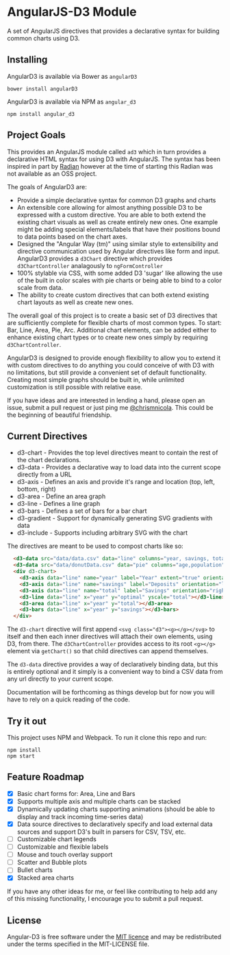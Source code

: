 # AngularJS-D3 Module

A set of AngularJS directives that provides a declarative syntax for building
common charts using D3.

## Installing

AngularD3 is available via Bower as `angularD3`

```
bower install angularD3
```

AngularD3 is available via NPM as `angular_d3`

```
npm install angular_d3
```

## Project Goals

This provides an AngularJS module called `ad3` which in turn provides a
declarative HTML syntax for using D3 with AngularJS. The syntax has been
inspired in part by [Radian](https://github.com/openbrainsrc/Radian) however
at the time of starting this Radian was not available as an OSS project.

The goals of AngularD3 are:

- Provide a simple declarative syntax for common D3 graphs and charts
- An extensible core allowing for almost anything possible D3 to be expressed with a custom directive. You are able to both extend the existing chart visuals as well as create entirely new ones. One example might be adding special elements/labels that have their positions bound to data points based on the chart axes.
- Designed the "Angular Way (tm)" using similar style to extensibility and directive communication used by Angular directives like form and input. AngularD3 provides a `d3Chart` directive which provides `d3ChartController` analagously to `ngFormController` 
- 100% stylable via CSS, with some added D3 'sugar' like allowing the use of the built in color scales with pie charts or being able to bind to a color scale from data.
- The ability to create custom directives that can both extend existing chart layouts as well as create new ones.

The overall goal of this project is to create a basic set of D3
directives that are sufficiently complete for flexible
charts of most common types. To start: Bar, Line, Area, Pie, Arc. Additional 
chart elements, can be added either to enhance existing chart types or to create 
new ones simply by requiring `d3ChartController`.

AngularD3 is designed to provide enough flexibility to allow you to extend it with
custom directives to do anything you could conceive of with D3 with no limitations, but 
still provide a convenient set of default functionality. Creating most simple graphs 
should be built in, while unlimited customization is still possible with relative ease.

If you have ideas and are interested in lending a hand, please open an issue,
submit a pull request or just ping me
[@chrismnicola](https://twitter.com/chrismnicola). This could be the beginning
of beautiful friendship.

## Current Directives

- d3-chart - Provides the top level directives meant to contain the rest of the
  chart declarations.
- d3-data - Provides a declarative way to load data into the current scope
  directly from a URL
- d3-axis - Defines an axis and provide it's range and location (top, left,
  bottom, right)
- d3-area - Define an area graph
- d3-line - Defines a line graph
- d3-bars - Defines a set of bars for a bar chart
- d3-gradient - Support for dynamically generating SVG gradients with data
- d3-include - Supports including arbitrary SVG with the chart

The directives are meant to be used to compost charts like so:

```html
  <d3-data src="data/data.csv" data="line" columns="year, savings, total, optimal"></d3-data>
  <d3-data src="data/donutData.csv" data="pie" columns="age,population"></d3-data>
  <div d3-chart>
    <d3-axis data="line" name="year" label="Year" extent="true" orientation="bottom" ticks="5"></d3-axis>
    <d3-axis data="line" name="savings" label="Deposits" orientation="left" ticks="5"></d3-axis>
    <d3-axis data="line" name="total" label="Savings" orientation="right" ticks="5"></d3-axis>
    <d3-line data="line" x="year" y="optimal" yscale="total"></d3-line>
    <d3-area data="line" x="year" y="total"></d3-area>
    <d3-bars data="line" x="year" y="savings"></d3-bars>
  </div>
```

The `d3-chart` directive will first append `<svg class="d3"><g></g></svg>` to
itself and then each inner directives will attach their own elements, using D3,
from there. The `d3ChartController` provides access to its root `<g></g>` element via
`getChart()` so that child directives can append themselves.

The `d3-data` directive provides a way of declaratively binding data, but this
is entirely optional and it simply is a convenient way to bind a CSV data from
any url directly to your current scope.

Documentation will be forthcoming as things develop but for now you will have
to rely on a quick reading of the code.

## Try it out

This project uses NPM and Webpack. To run it clone this repo and run:

```
npm install
npm start
```

## Feature Roadmap

- [x] Basic chart forms for: Area, Line and Bars
- [x] Supports multiple axis and multiple charts can be stacked
- [x] Dynamically updating charts supporting animations (should be able to
display and track incoming time-series data)
- [x] Data source directives to declaratively specify and load external data
sources and support D3's built in parsers for CSV, TSV, etc.
- [ ] Customizable chart legends
- [ ] Customizable and flexible labels 
- [ ] Mouse and touch overlay support
- [ ] Scatter and Bubble plots
- [ ] Bullet charts
- [x] Stacked area charts

If you have any other ideas for me, or feel like contributing to help add any
of this missing functionality, I encourage you to submit a pull request.

## License

Angular-D3 is free software under the [MIT licence](http://opensource.org/licenses/MIT) and may be redistributed under the terms specified in the MIT-LICENSE file.
